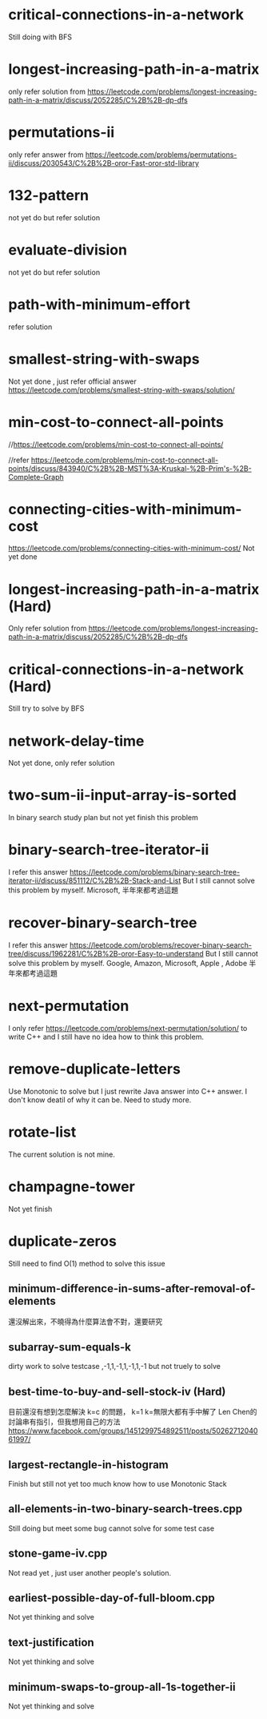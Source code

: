 
# critical-connections-in-a-network
Still doing with BFS
# longest-increasing-path-in-a-matrix
only refer solution from https://leetcode.com/problems/longest-increasing-path-in-a-matrix/discuss/2052285/C%2B%2B-dp-dfs
# permutations-ii
only refer answer from https://leetcode.com/problems/permutations-ii/discuss/2030543/C%2B%2B-oror-Fast-oror-std-library
# 132-pattern
not yet do but refer solution
# evaluate-division
not yet do but refer solution
# path-with-minimum-effort
refer solution

# smallest-string-with-swaps
Not yet done , just refer official answer
https://leetcode.com/problems/smallest-string-with-swaps/solution/


# min-cost-to-connect-all-points
//https://leetcode.com/problems/min-cost-to-connect-all-points/

//refer https://leetcode.com/problems/min-cost-to-connect-all-points/discuss/843940/C%2B%2B-MST%3A-Kruskal-%2B-Prim's-%2B-Complete-Graph

# connecting-cities-with-minimum-cost 
https://leetcode.com/problems/connecting-cities-with-minimum-cost/
Not yet done



# longest-increasing-path-in-a-matrix (Hard)
Only refer solution from https://leetcode.com/problems/longest-increasing-path-in-a-matrix/discuss/2052285/C%2B%2B-dp-dfs

# critical-connections-in-a-network (Hard)
Still try to solve by BFS
# network-delay-time 
Not yet done, only refer solution 
# two-sum-ii-input-array-is-sorted
In binary search study plan but not yet finish this problem
# binary-search-tree-iterator-ii
I refer this answer
https://leetcode.com/problems/binary-search-tree-iterator-ii/discuss/851112/C%2B%2B-Stack-and-List
But I still cannot solve this problem by myself. Microsoft, 半年來都考過這題
# recover-binary-search-tree
I refer this answer
https://leetcode.com/problems/recover-binary-search-tree/discuss/1962281/C%2B%2B-oror-Easy-to-understand
But I still cannot solve this problem by myself. Google, Amazon, Microsoft, Apple , Adobe 半年來都考過這題
# next-permutation
I only refer https://leetcode.com/problems/next-permutation/solution/ to write C++
and I still have no idea how to think this problem.
# remove-duplicate-letters 
Use Monotonic to solve but I just rewrite Java answer into C++ answer. 
I don't know deatil of why it can be. Need to study more.
# rotate-list
The current solution is not mine.

# champagne-tower
Not yet finish

# duplicate-zeros 
Still need to find O(1) method to solve this issue

## minimum-difference-in-sums-after-removal-of-elements
還沒解出來，不曉得為什麼算法會不對，還要研究

## subarray-sum-equals-k
dirty work to solve testcase ,-1,1,-1,1,-1,1,-1 but not truely to solve

## best-time-to-buy-and-sell-stock-iv (Hard)
目前還沒有想到怎麼解決 k=c 的問題， k=1 k=無限大都有手中解了 
Len Chen的討論串有指引，但我想用自己的方法
https://www.facebook.com/groups/1451299754892511/posts/5026271204061997/

## largest-rectangle-in-histogram
Finish but still not yet too much know how to use Monotonic Stack

## all-elements-in-two-binary-search-trees.cpp
Still doing but meet some bug cannot solve for some test case

## stone-game-iv.cpp
Not read yet , just user another people's solution. 

## earliest-possible-day-of-full-bloom.cpp
Not yet thinking and solve

## text-justification
Not yet thinking and solve

## minimum-swaps-to-group-all-1s-together-ii
Not yet thinking and solve

